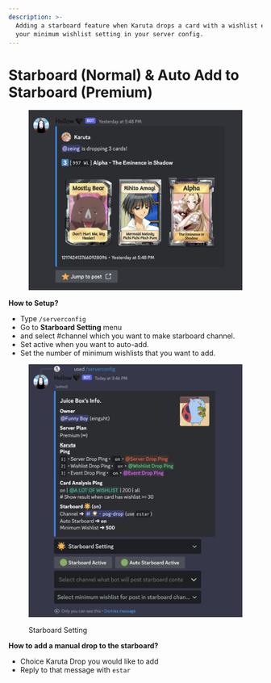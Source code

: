 ```yaml
---
description: >-
  Adding a starboard feature when Karuta drops a card with a wishlist exceeding
  your minimum wishlist setting in your server config.
---
```


# Starboard (Normal) & Auto Add to Starboard (Premium)

<figure><img src="../.gitbook/assets/image (12).png" alt=""><figcaption></figcaption></figure>

**How to Setup?**

* Type `/serverconfig`&#x20;
* Go to **Starboard Setting** menu
* and select #channel which you want to make starboard channel.&#x20;
* Set active when you want to auto-add.
* Set the number of minimum wishlists that you want to add.

<figure><img src="../.gitbook/assets/image (11).png" alt=""><figcaption><p>Starboard Setting</p></figcaption></figure>

**How to add a manual drop to the starboard?**

* Choice Karuta Drop you would like to add
* Reply to that message with `estar`
